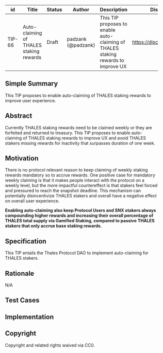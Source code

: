 | id | Title | Status | Author | Description | Discussions to | Created |
| ----------- | ----------- | ----------- | ----------- | ----------- | ----------- | ----------- |
| TIP-66 | Auto-claiming of THALES staking rewards | Draft | padzank (@padzank) | This TIP proposes to enable auto-claiming of THALES staking rewards to improve UX | https://discord.gg/8bzFdpGTrp | 2022-07-05

## Simple Summary

This TIP proposes to enable auto-claiming of THALES staking rewards to improve user experience.

## Abstract

Currently THALES staking rewards need to be claimed weekly or they are forfeited and returned to treasury. This TIP proposes to enable auto-claiming of THALES staking rewards to improve UX and avoid THALES stakers missing rewards for inactivity that surpasses duration of one week.

## Motivation

There is no protocol relevant reason to keep claiming of weekly staking rewards mandatory so to accrue rewards. One positive case for mandatory weekly claiming is that it makes people interact with the protocol on a weekly level, but the more impactful countereffect is that stakers feel forced and pressured to reach the snapshot deadline. This mechanism can potentially disincentivize THALES stakers and overall have a negative effect on overall user experience.  
  
**Enabling auto-claiming also keep Protocol Users and SNX stakers always compounding higher rewards and increasing their overall percentage of THALES total supply via Gamified Staking, compared to passive THALES stakers that only accrue base staking rewards.**

## Specification

This TIP entails the Thales Protocol DAO to implement auto-claiming for THALES stakers.

## Rationale
 
N/A
 
## Test Cases
 
## Implementation
 
## Copyright
 
Copyright and related rights waived via CC0.


